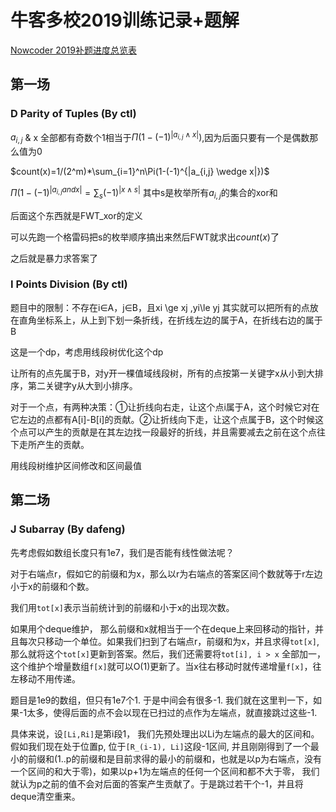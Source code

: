 # 牛客多校2019训练记录+题解

[Nowcoder 2019补题进度总览表](https://github.com/Dafenghh/Training_Summary/blob/master/Nowcoder_train_2019%E8%A1%A5%E9%A2%98%E8%BF%9B%E5%BA%A6%E6%80%BB%E8%A7%88%E8%A1%A8.md)

## 第一场

### D Parity of Tuples (By ctl)

$a_{i,j}$ & x 全部都有奇数个1相当于$\Pi(1-(-1)^{|a_{i,j} \wedge  x|})$,因为后面只要有一个是偶数那么值为0

$count(x)=1/(2^m)*\sum_{i=1}^n\Pi(1-(-1)^{|a_{i,j} \wedge x|})$ 

$\Pi(1-(-1)^{|a_{i,j} and x|}=\sum_{s}(-1)^{|x \wedge s|}$ 其中s是枚举所有$a_{i,j}$的集合的xor和

后面这个东西就是FWT_xor的定义

可以先跑一个格雷码把s的枚举顺序搞出来然后FWT就求出$count(x)$了

之后就是暴力求答案了

### I Points Division (By ctl)

题目中的限制：不存在i∈A，j∈B，且xi \ge xj ,yi\le yj   其实就可以把所有的点放在直角坐标系上，从上到下划一条折线，在折线左边的属于A，在折线右边的属于B

这是一个dp，考虑用线段树优化这个dp

让所有的点先属于B，对y开一棵值域线段树，所有的点按第一关键字x从小到大排序，第二关键字y从大到小排序。

对于一个点，有两种决策：①让折线向右走，让这个点i属于A，这个时候它对在它左边的点都有A[i]-B[i]的贡献。②让折线向下走，让这个点属于B，这个时候这个点可以产生的贡献是在其左边找一段最好的折线，并且需要减去之前在这个点往下走所产生的贡献。

用线段树维护区间修改和区间最值



## 第二场

### J Subarray (By dafeng)

先考虑假如数组长度只有1e7，我们是否能有线性做法呢？

对于右端点r，假如它的前缀和为x，那么以r为右端点的答案区间个数就等于r左边小于x的前缀和个数。

我们用`tot[x]`表示当前统计到的前缀和小于x的出现次数。

如果用个deque维护， 那么前缀和x就相当于一个在deque上来回移动的指针，并且每次只移动一个单位。如果我们扫到了右端点r，前缀和为x，并且求得`tot[x]`, 那么就将这个`tot[x]`更新到答案。然后，我们还需要将`tot[i], i > x` 全部加一，这个维护个增量数组`f[x]`就可以O(1)更新了。当x往右移动时就传递增量`f[x]`，往左移动不用传递。

题目是1e9的数组，但只有1e7个1. 于是中间会有很多-1. 我们就在这里判一下，如果-1太多，使得后面的点不会以现在已扫过的点作为左端点，就直接跳过这些-1.

具体来说，设`[Li,Ri]`是第i段1， 我们先预处理出以Li为左端点的最大的区间和。假如我们现在处于位置p, 位于`[R_(i-1), Li]`这段-1区间, 并且刚刚得到了一个最小的前缀和(1..p的前缀和是目前求得的最小的前缀和，也就是以p为右端点，没有一个区间的和大于零)，如果以p+1为左端点的任何一个区间和都不大于零， 我们就认为p之前的值不会对后面的答案产生贡献了。于是跳过若干个-1，并且将deque清空重来。







